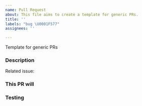 ```yaml
---
name: Pull Request
about: This file aims to create a template for generic PRs.
title: ''
labels: "bug \U0001F577"
assignees: ''

---
```


Template for generic PRs

### Description
Related issue:

### This PR will

### Testing
